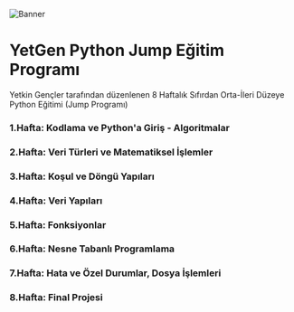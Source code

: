 ![Banner](https://user-images.githubusercontent.com/72699045/190070491-386e4805-5e02-49ff-8131-1e69551599e9.png)

# YetGen Python Jump Eğitim Programı
Yetkin Gençler tarafından düzenlenen 8 Haftalık Sıfırdan Orta-İleri Düzeye Python Eğitimi (Jump Programı)

### 1.Hafta: Kodlama ve Python'a Giriş - Algoritmalar
### 2.Hafta: Veri Türleri ve Matematiksel İşlemler			
### 3.Hafta: Koşul ve Döngü Yapıları			
### 4.Hafta: Veri Yapıları			
### 5.Hafta: Fonksiyonlar			
### 6.Hafta: Nesne Tabanlı Programlama			
### 7.Hafta: Hata ve Özel Durumlar, Dosya İşlemleri			
### 8.Hafta: Final Projesi			
